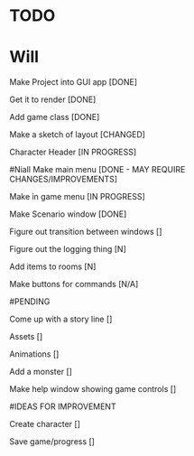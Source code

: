 # TODO

# Will


Make Project into GUI app               [DONE]

Get it to render                        [DONE]

Add game class                          [DONE]

Make a sketch of layout                 [CHANGED]

Character Header                        [IN PROGRESS]

#Niall
Make main menu                          [DONE - MAY REQUIRE CHANGES/IMPROVEMENTS]

Make in game menu                       [IN PROGRESS]

Make Scenario window                    [DONE]

Figure out transition between windows   []

Figure out the logging thing            [N]

Add items to rooms                      [N]

Make buttons for commands               [N/A]

#PENDING

Come up with a story line               []

Assets                                  []

Animations                              []

Add a monster                           []

Make help window showing game controls  []

#IDEAS FOR IMPROVEMENT

Create character                        []

Save game/progress                      []
